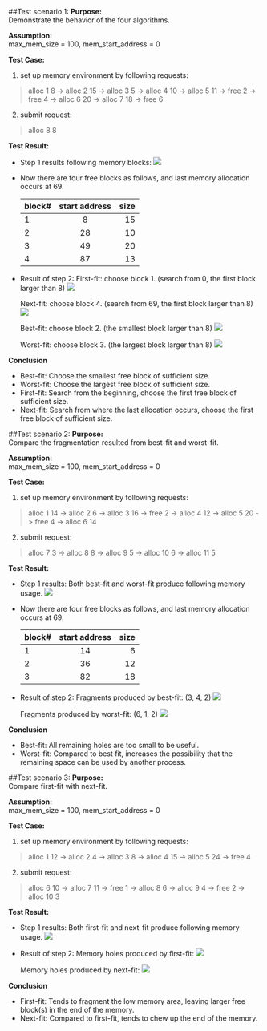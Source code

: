 ##Test scenario 1:
**Purpose:**<br/>
Demonstrate the behavior of the four algorithms.

**Assumption:**<br/>
max_mem_size = 100, mem_start_address = 0

**Test Case:**<br/>
 1. set up memory environment by following requests:

> alloc 1 8 -> alloc 2 15 -> alloc 3 5 -> alloc 4 10 -> alloc 5 11 -> free 2 -> free 4 -> alloc 6 20 -> alloc 7 18 -> free 6

 2. submit request: 

> alloc 8 8

**Test Result:**<br/>
* Step 1 results following memory blocks:
    <img src="https://raw.github.com/ceciliazhou/dynamic_partition_simulator/master/doc/resource/test1_step1.png" />

* Now there are four free blocks as follows, and last memory allocation occurs at 69.

    | block#  | start address | size  |
    | ------- |:-------------:| -----:|
    | 1 | 8  | 15 |
    | 2 | 28 | 10 |
    | 3 | 49 | 20 |
    | 4 | 87 | 13 |

* Result of step 2:
    First-fit: choose block 1. (search from 0, the first block larger than 8)
    <img src="https://raw.github.com/ceciliazhou/dynamic_partition_simulator/master/doc/resource/test1_step2_1.png" />

    Next-fit: choose block 4. (search from 69, the first block larger than 8)
    <img src="https://raw.github.com/ceciliazhou/dynamic_partition_simulator/master/doc/resource/test1_step2_2.png" />
    
    Best-fit: choose block 2. (the smallest block larger than 8)
    <img src="https://raw.github.com/ceciliazhou/dynamic_partition_simulator/master/doc/resource/test1_step2_3.png" />
    
    Worst-fit: choose block 3. (the largest block larger than 8)
    <img src="https://raw.github.com/ceciliazhou/dynamic_partition_simulator/master/doc/resource/test1_step2_4.png" />
    
**Conclusion**<br/>
* Best-fit: Choose the smallest free block of sufficient size.
* Worst-fit: Choose the largest free block of sufficient size.
* First-fit: Search from the beginning, choose the first free block of sufficient size.
* Next-fit: Search from where the last allocation occurs, choose the first free block of sufficient size.

##Test scenario 2:
**Purpose:**<br/>
Compare the fragmentation resulted from best-fit and worst-fit.

**Assumption:**<br/>
max_mem_size = 100, mem_start_address = 0

**Test Case:**<br/>
 1. set up memory environment by following requests:

> alloc 1 14 -> alloc 2 6 -> alloc 3 16 -> free 2 -> alloc 4 12 -> alloc 5 20 -> free 4 -> alloc 6 14

 2. submit request: 

> alloc 7 3 -> alloc 8 8 -> alloc 9 5 -> alloc 10 6 -> alloc 11 5

**Test Result:**<br/>
* Step 1 results:
    Both best-fit and worst-fit produce following memory usage.
    <img src="https://raw.github.com/ceciliazhou/dynamic_partition_simulator/master/doc/resource/test2_step1.png" />

* Now there are four free blocks as follows, and last memory allocation occurs at 69.

    | block#  | start address | size  |
    | ------- |:-------------:| -----:|
    | 1 | 14 | 6  |
    | 2 | 36 | 12 |
    | 3 | 82 | 18 |

* Result of step 2:
    Fragments produced by best-fit: (3, 4, 2)
    <img src="https://raw.github.com/ceciliazhou/dynamic_partition_simulator/master/doc/resource/test2_step2_1.png" />

    Fragments produced by worst-fit: (6, 1, 2)
    <img src="https://raw.github.com/ceciliazhou/dynamic_partition_simulator/master/doc/resource/test2_step2_2.png" />
    
**Conclusion**<br/>
* Best-fit: All remaining holes are too small to be useful.
* Worst-fit: Compared to best fit, increases the possibility that the remaining space can be used by another process.

##Test scenario 3:
**Purpose:**<br/>
Compare first-fit with next-fit.

**Assumption:**<br/>
max_mem_size = 100, mem_start_address = 0

**Test Case:**<br/>
 1. set up memory environment by following requests:

> alloc 1 12 -> alloc 2 4 -> alloc 3 8 -> alloc 4 15 -> alloc 5 24 -> free 4

 2. submit request: 

> alloc 6 10 -> alloc 7 11 -> free 1 -> alloc 8 6 -> alloc 9 4 -> free 2 -> alloc 10 3

**Test Result:**<br/>
* Step 1 results:
    Both first-fit and next-fit produce following memory usage.
    <img src="https://raw.github.com/ceciliazhou/dynamic_partition_simulator/master/doc/resource/test3_step1.png" />

* Result of step 2:
    Memory holes produced by first-fit:
    <img src="https://raw.github.com/ceciliazhou/dynamic_partition_simulator/master/doc/resource/test3_step2_1.png" />

    Memory holes produced by next-fit:
    <img src="https://raw.github.com/ceciliazhou/dynamic_partition_simulator/master/doc/resource/test3_step2_2.png" />
    
**Conclusion**<br/>
* First-fit: Tends to fragment the low memory area, leaving larger free block(s) in the end of the memory.
* Next-fit: Compared to first-fit, tends to chew up the end of the memory.
